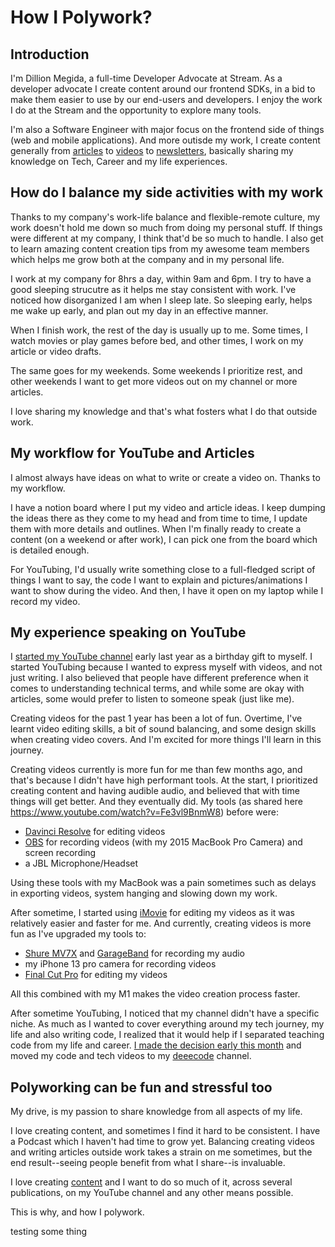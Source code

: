 # How I Polywork?

## Introduction

I'm Dillion Megida, a full-time Developer Advocate at Stream. As a developer advocate I create content around our frontend SDKs, in a bid to make them easier to use by our end-users and developers. I enjoy the work I do at the Stream and the opportunity to explore many tools.

I'm also a Software Engineer with major focus on the frontend side of things (web and mobile applications). And more outisde my work, I create content generally from [articles](http://dillionmegida.com/blog) to [videos](https://youtube.com/c/dillionmegida) to [newsletters](http://newsletter.dillionmegida.com), basically sharing my knowledge on Tech, Career and my life experiences.

## How do I balance my side activities with my work

Thanks to my company's work-life balance and flexible-remote culture, my work doesn't hold me down so much from doing my personal stuff. If things were different at my company, I think that'd be so much to handle. I also get to learn amazing content creation tips from my awesome team members which helps me grow both at the company and in my personal life.

I work at my company for 8hrs a day, within 9am and 6pm. I try to have a good sleeping strucutre as it helps me stay consistent with work. I've noticed how disorganized I am when I sleep late. So sleeping early, helps me wake up early, and plan out my day in an effective manner.

When I finish work, the rest of the day is usually up to me. Some times, I watch movies or play games before bed, and other times, I work on my article or video drafts.

The same goes for my weekends. Some weekends I prioritize rest, and other weekends I want to get more videos out on my channel or more articles.

I love sharing my knowledge and that's what fosters what I do that outside work.

## My workflow for YouTube and Articles

I almost always have ideas on what to write or create a video on. Thanks to my workflow.

I have a notion board where I put my video and article ideas. I keep dumping the ideas there as they come to my head and from time to time, I update them with more details and outlines. When I'm finally ready to create a content (on a weekend or after work), I can pick one from the board which is detailed enough.

For YouTubing, I'd usually write something close to a full-fledged script of things I want to say, the code I want to explain and pictures/animations I want to show during the video. And then, I have it open on my laptop while I record my video.

## My experience speaking on YouTube

I [started my YouTube channel](https://www.youtube.com/watch?v=mXd6AsU_Dyg&t=2s) early last year as a birthday gift to myself. I started YouTubing because I wanted to express myself with videos, and not just writing. I also believed that people have different preference when it comes to understanding technical terms, and while some are okay with articles, some would prefer to listen to someone speak (just like me).

Creating videos for the past 1 year has been a lot of fun. Overtime, I've learnt video editing skills, a bit of sound balancing, and some design skills when creating video covers. And I'm excited for more things I'll learn in this journey.

Creating videos currently is more fun for me than few months ago, and that's because I didn't have high performant tools. At the start, I prioritized creating content and having audible audio, and believed that with time things will get better. And they eventually did. My tools (as shared here https://www.youtube.com/watch?v=Fe3vl9BnmW8) before were:

- [Davinci Resolve](https://www.blackmagicdesign.com/nl/products/davinciresolve/) for editing videos
- [OBS](https://obsproject.com/) for recording videos (with my 2015 MacBook Pro Camera) and screen recording
- a JBL Microphone/Headset

Using these tools with my MacBook was a pain sometimes such as delays in exporting videos, system hanging and slowing down my work.

After sometime, I started using [iMovie](https://www.apple.com/imovie/) for editing my videos as it was relatively easier and faster for me. And currently, creating videos is more fun as I've upgraded my tools to:

- [Shure MV7X](https://www.tonecontrol.nl/shure-mv7x) and [GarageBand](https://www.apple.com/mac/garageband/) for recording my audio
- my iPhone 13 pro camera for recording videos
- [Final Cut Pro](https://www.apple.com/nl/final-cut-pro/) for editing my videos

All this combined with my M1 makes the video creation process faster.

After sometime YouTubing, I noticed that my channel didn't have a specific niche. As much as I wanted to cover everything around my tech journey, my life and also writing code, I realized that it would help if I separated teaching code from my life and career. [I made the decision early this month](https://www.youtube.com/watch?v=mXd6AsU_Dyg&t=2s) and moved my code and tech videos to my [deeecode](https://www.youtube.com/channel/UCYcBEebHKfCZZKigbGa5Kpg) channel.

## Polyworking can be fun and stressful too

My drive, is my passion to share knowledge from all aspects of my life.

I love creating content, and sometimes I find it hard to be consistent. I have a Podcast which I haven't had time to grow yet. Balancing creating videos and writing articles outside work takes a strain on me sometimes, but the end result--seeing people benefit from what I share--is invaluable.

I love creating [content](https://dillionmegida.com/content) and I want to do so much of it, across several publications, on my YouTube channel and any other means possible.

This is why, and how I polywork.

testing some thing